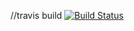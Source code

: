 //travis build
[![Build Status](https://travis-ci.org/patilvikranthreddy/firstrepository.svg?branch=master)](https://travis-ci.org/patilvikranthreddy/firstrepository)
